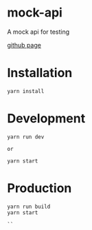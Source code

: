 # mock-api
A mock api for testing

[github page](https://joephon.github.io/mock-api/)

# Installation
```
yarn install
```

# Development
```
yarn run dev

or

yarn start
```

# Production

```
yarn run build
yarn start

``